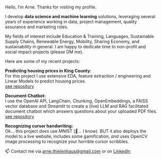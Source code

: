 Hello, I’m Arne. Thanks for visiting my profile.

I develop __data science and machine learning__ solutions, leveraging several years of experience working in data, project management, quality assurance and marketing roles.

My fields of interest include Education & Training, Languages, Sustainable Supply Chains, Renewable Energy, Mobility, Sharing Economy, and sustainability in general. I am happy to dedicate time to non-profit and social impact projects (please DM me). 

Here are some of my recent projects:

__Predicting housing prices in King County:__  
For this project I use extensive EDA, feature extraction / engineering and Linear Models to predict housing prices.  
[see repository](https://github.com/athielenhaus/Housing-Price-Prediction/tree/main)

__Document Chatbot:__   
I use the OpenAI API, LangChain, Chunking, OpenEmbeddings, a FAISS vector database and Streamlit to create a (live) LLM and RAG facilitated document chatbot which answers questions about your uploaded PDF files.
[see repository]([https://github.com/athielenhaus/Housing-Price-Prediction/tree/main](https://github.com/athielenhaus/LLM-facilitated-AI-assistant-for-Document-Analysis))

__Recognizing cursor handwriting:__  
Ok... this project _does_ use MNIST (:vomiting_face:... I know). BUT it also deploys the model to a live website, includes some gamification, _and_ uses OpenCV image processing to recognize your horrible cursor scribbles.


📫 Contact me via arne.thielenhaus@gmail.com or on [LinkedIn](https://www.linkedin.com/in/arne-thielenhaus/)
